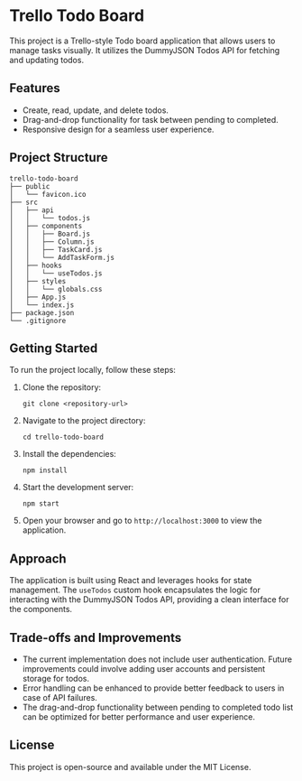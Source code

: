 # Trello Todo Board

This project is a Trello-style Todo board application that allows users to manage tasks visually. It utilizes the DummyJSON Todos API for fetching and updating todos.

## Features

- Create, read, update, and delete todos.
- Drag-and-drop functionality for task between pending to completed.
- Responsive design for a seamless user experience.

## Project Structure

```
trello-todo-board
├── public
│   └── favicon.ico
├── src
│   ├── api
│   │   └── todos.js
│   ├── components
│   │   ├── Board.js
│   │   ├── Column.js
│   │   ├── TaskCard.js
│   │   └── AddTaskForm.js
│   ├── hooks
│   │   └── useTodos.js
│   ├── styles
│   │   └── globals.css
│   ├── App.js
│   └── index.js
├── package.json
└── .gitignore
```

## Getting Started

To run the project locally, follow these steps:

1. Clone the repository:
   ```
   git clone <repository-url>
   ```

2. Navigate to the project directory:
   ```
   cd trello-todo-board
   ```

3. Install the dependencies:
   ```
   npm install
   ```

4. Start the development server:
   ```
   npm start
   ```

5. Open your browser and go to `http://localhost:3000` to view the application.

## Approach

The application is built using React and leverages hooks for state management. The `useTodos` custom hook encapsulates the logic for interacting with the DummyJSON Todos API, providing a clean interface for the components.

## Trade-offs and Improvements

- The current implementation does not include user authentication. Future improvements could involve adding user accounts and persistent storage for todos.
- Error handling can be enhanced to provide better feedback to users in case of API failures.
- The drag-and-drop functionality  between pending to completed todo list can be optimized for better performance and user experience.

## License

This project is open-source and available under the MIT License.
